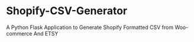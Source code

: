 # Shopify-CSV-Generator
A Python Flask Application to Generate Shopify Formatted CSV from Woo-commerce And ETSY 
